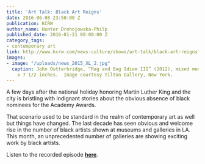 ```yaml
---
title: 'Art Talk: Black Art Reigns'
date: 2016-06-08 23:50:00 Z
publication: KCRW
author_name: Hunter Drohojowska-Philp
published_date: 2016-01-21 00:00:00 Z
category_tags:
- contemporary art
link: http://www.kcrw.com/news-culture/shows/art-talk/black-art-reigns?utm_campaign=Art+Talk+Newsletter
images:
- image: "/uploads/news_2015_XL_2.jpg"
  caption: John Outterbridge, “Rag and Bag Idiom III” (2012), mixed media, 32 x 14
    x 7 1/2 inches.  Image courtesy Tilton Gallery, New York.
---
```


A few days after the national holiday honoring Martin Luther King and the city is bristling with indignant stories about the obvious absence of black nominees for the Academy Awards.

That scenario used to be standard in the realm of contemporary art as well but things have changed. The last decade has seen obvious and welcome rise in the number of black artists shown at museums and galleries in LA. This month, an unprecedented number of galleries are showing exciting work by black artists.

Listen to the recorded episode **[here](http://www.kcrw.com/news-culture/shows/art-talk/black-art-reigns?utm_campaign=Art+Talk+Newsletter)**.